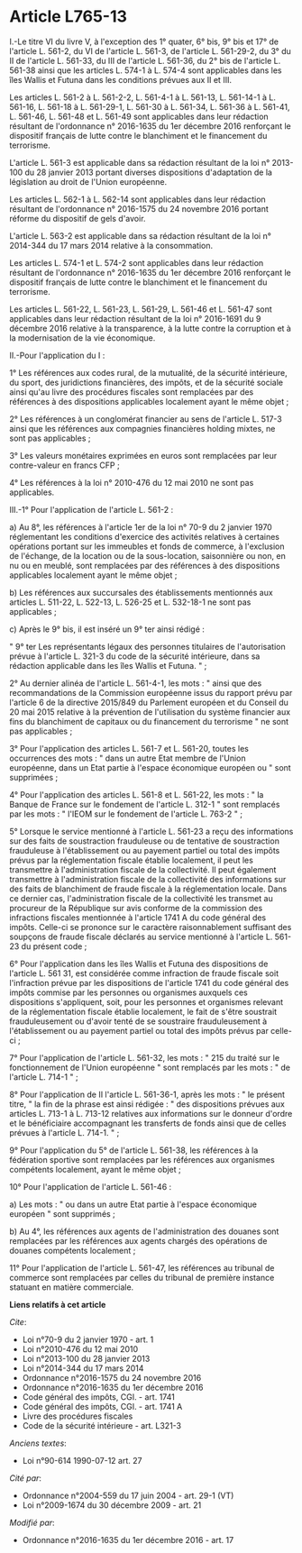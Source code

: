 # Article L765-13

I.-Le titre VI du livre V, à l'exception des 1° quater, 6° bis, 9° bis et 17° de l'article L. 561-2, du VI de l'article L.
561-3, de l'article L. 561-29-2, du 3° du II de l'article L. 561-33, du III de l'article L. 561-36, du 2° bis de l'article L.
561-38 ainsi que les articles L. 574-1 à L. 574-4 sont applicables dans les îles Wallis et Futuna dans les conditions prévues
aux II et III. 

Les articles L. 561-2 à L. 561-2-2, L. 561-4-1 à L. 561-13, L. 561-14-1 à L. 561-16, L. 561-18 à L. 561-29-1, L. 561-30 à L.
561-34, L. 561-36 à L. 561-41, L. 561-46, L. 561-48 et L. 561-49 sont applicables dans leur rédaction résultant de
l'ordonnance n° 2016-1635 du 1er décembre 2016 renforçant le dispositif français de lutte contre le blanchiment et le
financement du terrorisme. 

L'article L. 561-3 est applicable dans sa rédaction résultant de la loi n° 2013-100 du 28 janvier 2013 portant diverses
dispositions d'adaptation de la législation au droit de l'Union européenne. 

Les articles L. 562-1 à L. 562-14 sont applicables dans leur rédaction résultant de l'ordonnance n° 2016-1575 du 24 novembre
2016 portant réforme du dispositif de gels d'avoir. 

L'article L. 563-2 est applicable dans sa rédaction résultant de la loi n° 2014-344 du 17 mars 2014 relative à la
consommation. 

Les articles L. 574-1 et L. 574-2 sont applicables dans leur rédaction résultant de l'ordonnance n° 2016-1635 du 1er décembre
2016 renforçant le dispositif français de lutte contre le blanchiment et le financement du terrorisme. 

Les articles L. 561-22, L. 561-23, L. 561-29, L. 561-46 et L. 561-47 sont applicables dans leur rédaction résultant de la loi
n° 2016-1691 du 9 décembre 2016 relative à la transparence, à la lutte contre la corruption et à la modernisation de la vie
économique. 

II.-Pour l'application du I : 

1° Les références aux codes rural, de la mutualité, de la sécurité intérieure, du sport, des juridictions financières, des
impôts, et de la sécurité sociale ainsi qu'au livre des procédures fiscales sont remplacées par des références à des
dispositions applicables localement ayant le même objet ; 

2° Les références à un conglomérat financier au sens de l'article L. 517-3 ainsi que les références aux compagnies
financières holding mixtes, ne sont pas applicables ; 

3° Les valeurs monétaires exprimées en euros sont remplacées par leur contre-valeur en francs CFP ; 

4° Les références à la loi n° 2010-476 du 12 mai 2010 ne sont pas applicables. 

III.-1° Pour l'application de l'article L. 561-2 : 

a) Au 8°, les références à l'article 1er de la loi n° 70-9 du 2 janvier 1970 réglementant les conditions d'exercice des
activités relatives à certaines opérations portant sur les immeubles et fonds de commerce, à l'exclusion de l'échange, de la
location ou de la sous-location, saisonnière ou non, en nu ou en meublé, sont remplacées par des références à des
dispositions applicables localement ayant le même objet ; 

b) Les références aux succursales des établissements mentionnés aux articles L. 511-22, L. 522-13, L. 526-25 et L. 532-18-1
ne sont pas applicables ; 

c) Après le 9° bis, il est inséré un 9° ter ainsi rédigé : 

" 9° ter Les représentants légaux des personnes titulaires de l'autorisation prévue à l'article L. 321-3 du code de la
sécurité intérieure, dans sa rédaction applicable dans les îles Wallis et Futuna. " ; 

2° Au dernier alinéa de l'article L. 561-4-1, les mots : " ainsi que des recommandations de la Commission européenne issus du
rapport prévu par l'article 6 de la directive 2015/849 du Parlement européen et du Conseil du 20 mai 2015 relative à la
prévention de l'utilisation du système financier aux fins du blanchiment de capitaux ou du financement du terrorisme " ne
sont pas applicables ; 

3° Pour l'application des articles L. 561-7 et L. 561-20, toutes les occurrences des mots : " dans un autre Etat membre de
l'Union européenne, dans un Etat partie à l'espace économique européen ou " sont supprimées ; 

4° Pour l'application des articles L. 561-8 et L. 561-22, les mots : " la Banque de France sur le fondement de l'article L.
312-1 " sont remplacés par les mots : " l'IEOM sur le fondement de l'article L. 763-2 " ; 

5° Lorsque le service mentionné à l'article L. 561-23 a reçu des informations sur des faits de soustraction frauduleuse ou de
tentative de soustraction frauduleuse à l'établissement ou au payement partiel ou total des impôts prévus par la
réglementation fiscale établie localement, il peut les transmettre à l'administration fiscale de la collectivité. Il peut
également transmettre à l'administration fiscale de la collectivité des informations sur des faits de blanchiment de fraude
fiscale à la réglementation locale. Dans ce dernier cas, l'administration fiscale de la collectivité les transmet au
procureur de la République sur avis conforme de la commission des infractions fiscales mentionnée à l'article 1741 A du code
général des impôts. Celle-ci se prononce sur le caractère raisonnablement suffisant des soupçons de fraude fiscale déclarés
au service mentionné à l'article L. 561-23 du présent code ; 

6° Pour l'application dans les îles Wallis et Futuna des dispositions de l'article L. 561 31, est considérée comme infraction
de fraude fiscale soit l'infraction prévue par les dispositions de l'article 1741 du code général des impôts commise par les
personnes ou organismes auxquels ces dispositions s'appliquent, soit, pour les personnes et organismes relevant de la
réglementation fiscale établie localement, le fait de s'être soustrait frauduleusement ou d'avoir tenté de se soustraire
frauduleusement à l'établissement ou au payement partiel ou total des impôts prévus par celle-ci ; 

7° Pour l'application de l'article L. 561-32, les mots : " 215 du traité sur le fonctionnement de l'Union européenne " sont
remplacés par les mots : " de l'article L. 714-1 " ; 

8° Pour l'application de II l'article L. 561-36-1, après les mots : " le présent titre, " la fin de la phrase est ainsi
rédigée : " des dispositions prévues aux articles L. 713-1 à L. 713-12 relatives aux informations sur le donneur d'ordre et
le bénéficiaire accompagnant les transferts de fonds ainsi que de celles prévues à l'article L. 714-1. " ; 

9° Pour l'application du 5° de l'article L. 561-38, les références à la fédération sportive sont remplacées par les
références aux organismes compétents localement, ayant le même objet ; 

10° Pour l'application de l'article L. 561-46 : 

a) Les mots : " ou dans un autre Etat partie à l'espace économique européen " sont supprimés ; 

b) Au 4°, les références aux agents de l'administration des douanes sont remplacées par les références aux agents chargés des
opérations de douanes compétents localement ; 

11° Pour l'application de l'article L. 561-47, les références au tribunal de commerce sont remplacées par celles du tribunal
de première instance statuant en matière commerciale.

**Liens relatifs à cet article**

_Cite_:

  - Loi n°70-9 du 2 janvier 1970 - art. 1
  - Loi n°2010-476 du 12 mai 2010
  - Loi n°2013-100 du 28 janvier 2013
  - Loi n°2014-344 du 17 mars 2014
  - Ordonnance n°2016-1575 du 24 novembre 2016
  - Ordonnance n°2016-1635 du 1er décembre 2016
  - Code général des impôts, CGI. - art. 1741
  - Code général des impôts, CGI. - art. 1741 A
  - Livre des procédures fiscales
  - Code de la sécurité intérieure - art. L321-3

_Anciens textes_:

  - Loi n°90-614 1990-07-12 art. 27

_Cité par_:

  - Ordonnance n°2004-559 du 17 juin 2004 - art. 29-1 (VT)
  - Loi n°2009-1674 du 30 décembre 2009 - art. 21

_Modifié par_:

  - Ordonnance n°2016-1635 du 1er décembre 2016 - art. 17
